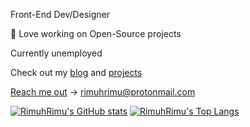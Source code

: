 Front-End Dev/Designer

💙 Love working on Open-Source projects

Currently unemployed

Check out my [blog](https://rimuh-blog.vercel.app/) and [projects](https://rimuh-blog.vercel.app/portfolio)

[Reach me out](mailto:rimuhrimu@protonmail.com) -> rimuhrimu@protonmail.com

[![RimuhRimu's GitHub stats](https://github-stars-readme-rimuhrimu.vercel.app/api?username=rimuhrimu&show_icons=true&theme=tokyonight)](https://github.com/rimuhrimu)
[![RimuhRimu's Top Langs](https://github-stars-readme-rimuhrimu.vercel.app/api/top-langs/?username=rimuhrimu&layout=compact&show_icons=true&theme=tokyonight)](https://github.com/rimuhrimu)
